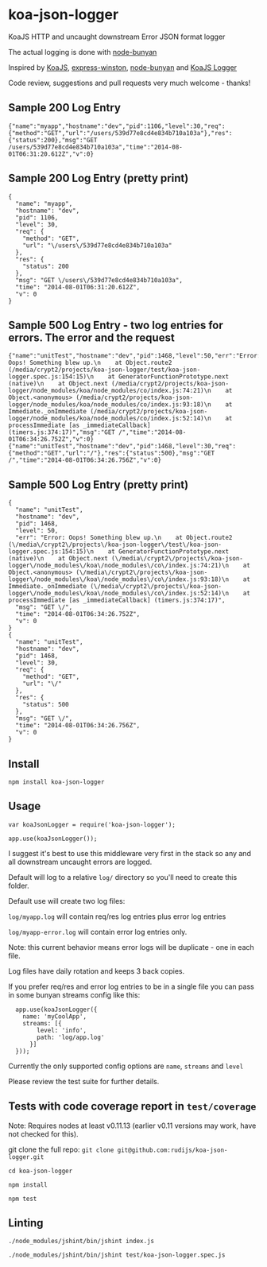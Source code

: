 koa-json-logger
===============

KoaJS HTTP and uncaught downstream Error JSON format logger

The actual logging is done with [node-bunyan](https://github.com/trentm/node-bunyan)

Inspired by [KoaJS](https://github.com/koajs), [express-winston](https://github.com/heapsource/express-winston), [node-bunyan](https://github.com/trentm/node-bunyan) and [KoaJS Logger](https://github.com/koajs/logger)

Code review, suggestions and pull requests very much welcome - thanks!

## Sample 200 Log Entry

    {"name":"myapp","hostname":"dev","pid":1106,"level":30,"req":{"method":"GET","url":"/users/539d77e8cd4e834b710a103a"},"res":{"status":200},"msg":"GET /users/539d77e8cd4e834b710a103a","time":"2014-08-01T06:31:20.612Z","v":0}

## Sample 200 Log Entry (pretty print)

    {
      "name": "myapp",
      "hostname": "dev",
      "pid": 1106,
      "level": 30,
      "req": {
        "method": "GET",
        "url": "\/users\/539d77e8cd4e834b710a103a"
      },
      "res": {
        "status": 200
      },
      "msg": "GET \/users\/539d77e8cd4e834b710a103a",
      "time": "2014-08-01T06:31:20.612Z",
      "v": 0
    }

   
## Sample 500 Log Entry - two log entries for errors. The error and the request

    {"name":"unitTest","hostname":"dev","pid":1468,"level":50,"err":"Error: Oops! Something blew up.\n    at Object.route2 (/media/crypt2/projects/koa-json-logger/test/koa-json-logger.spec.js:154:15)\n    at GeneratorFunctionPrototype.next (native)\n    at Object.next (/media/crypt2/projects/koa-json-logger/node_modules/koa/node_modules/co/index.js:74:21)\n    at Object.<anonymous> (/media/crypt2/projects/koa-json-logger/node_modules/koa/node_modules/co/index.js:93:18)\n    at Immediate._onImmediate (/media/crypt2/projects/koa-json-logger/node_modules/koa/node_modules/co/index.js:52:14)\n    at processImmediate [as _immediateCallback] (timers.js:374:17)","msg":"GET /","time":"2014-08-01T06:34:26.752Z","v":0}
    {"name":"unitTest","hostname":"dev","pid":1468,"level":30,"req":{"method":"GET","url":"/"},"res":{"status":500},"msg":"GET /","time":"2014-08-01T06:34:26.756Z","v":0}

## Sample 500 Log Entry (pretty print)

    {
      "name": "unitTest",
      "hostname": "dev",
      "pid": 1468,
      "level": 50,
      "err": "Error: Oops! Something blew up.\n    at Object.route2 (\/media\/crypt2\/projects\/koa-json-logger\/test\/koa-json-logger.spec.js:154:15)\n    at GeneratorFunctionPrototype.next (native)\n    at Object.next (\/media\/crypt2\/projects\/koa-json-logger\/node_modules\/koa\/node_modules\/co\/index.js:74:21)\n    at Object.<anonymous> (\/media\/crypt2\/projects\/koa-json-logger\/node_modules\/koa\/node_modules\/co\/index.js:93:18)\n    at Immediate._onImmediate (\/media\/crypt2\/projects\/koa-json-logger\/node_modules\/koa\/node_modules\/co\/index.js:52:14)\n    at processImmediate [as _immediateCallback] (timers.js:374:17)",
      "msg": "GET \/",
      "time": "2014-08-01T06:34:26.752Z",
      "v": 0
    }
    {
      "name": "unitTest",
      "hostname": "dev",
      "pid": 1468,
      "level": 30,
      "req": {
        "method": "GET",
        "url": "\/"
      },
      "res": {
        "status": 500
      },
      "msg": "GET \/",
      "time": "2014-08-01T06:34:26.756Z",
      "v": 0
    }

## Install

`npm install koa-json-logger`

## Usage

`var koaJsonLogger = require('koa-json-logger');`

`app.use(koaJsonLogger());`

I suggest it's best to use this middleware very first in the stack so any and all downstream uncaught errors are logged.

Default will log to a relative `log/` directory so you'll need to create this folder.
 
Default use will create two log files:

`log/myapp.log` will contain req/res log entries plus error log entries

`log/myapp-error.log` will contain error log entries only.

Note: this current behavior means error logs will be duplicate - one in each file.

Log files have daily rotation and keeps 3 back copies.

If you prefer req/res and error log entries to be in a single file you can pass in some bunyan streams config like this:

      app.use(koaJsonLogger({
        name: 'myCoolApp',
        streams: [{
            level: 'info',
            path: 'log/app.log'
          }]
      }));

Currently the only supported config options are `name`, `streams` and `level`

Please review the test suite for further details.

## Tests with code coverage report in `test/coverage`

Note: Requires nodes at least v0.11.13 (earlier v0.11 versions may work, have not checked for this).

git clone the full repo: `git clone git@github.com:rudijs/koa-json-logger.git`

`cd koa-json-logger`

`npm install`

`npm test`


## Linting

`./node_modules/jshint/bin/jshint index.js` 

`./node_modules/jshint/bin/jshint test/koa-json-logger.spec.js`
